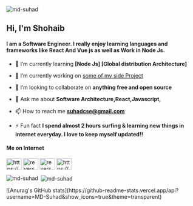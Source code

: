 <p align="left"> <img src="https://media1.giphy.com/media/bGgsc5mWoryfgKBx1u/200w.gif?cid=6c09b952qhr1o0gmxy3ryistsl0ld1z2orutawm6wdhgk11l&ep=v1_gifs_search&rid=200w.gif&ct=g" alt="md-suhad" /> </p>
<h2 align="left"> Hi, I'm Shohaib</h2>
<h4 align="left">I am a Software Engineer. I really enjoy learning languages and frameworks like React And Vue js as well as Work in Node Js.</h4>

- 🌱 I’m currently learning **[Node Js] [Global distribution Architecture]**

- 🔭 I’m currently working on [some of my side Project](:P)

- 👯 I’m looking to collaborate on **anything free and open source**

- 💬 Ask me about **Software Architecture,React,Javascript,**

- 📫 How to reach me **suhadcse@gmail.com**

- ⚡ Fun fact **I spend almost 2 hours surfing & learning new things in internet everyday. I love to keep myself updated!!**

<h4 align="left">Me on Internet</h4>
<p align="left">
<a href="https://linkedin.com/in/https://www.linkedin.com/in/shohaibsuhad/" target="blank"><img align="center" src="https://raw.githubusercontent.com/rahuldkjain/github-profile-readme-generator/master/src/images/icons/Social/linked-in-alt.svg" alt="https://www.linkedin.com/in/shohaibsuhad/" height="30" width="40" /></a>
<a href="https://codeforces.com/profile/reverse_infinity" target="blank"><img align="center" src="https://raw.githubusercontent.com/rahuldkjain/github-profile-readme-generator/master/src/images/icons/Social/codeforces.svg" alt="reverse_infinity" height="30" width="40" /></a>
<a href="https://www.leetcode.com/reverse_infinity" target="blank"><img align="center" src="https://raw.githubusercontent.com/rahuldkjain/github-profile-readme-generator/master/src/images/icons/Social/leet-code.svg" alt="reverse_infinity" height="30" width="40" /></a>
<a href="https://instagram.com/https://www.instagram.com/" target="blank"><img align="center" src="https://raw.githubusercontent.com/rahuldkjain/github-profile-readme-generator/master/src/images/icons/Social/instagram.svg" alt="https://www.instagram.com/" height="30" width="40" /></a>
</p>

<p><img align="left" src="https://github-readme-stats.vercel.app/api/top-langs?username=md-suhad&show_icons=true&locale=en&layout=compact" alt="md-suhad" /></p>

<p>&nbsp;<img align="center" src="https://github-readme-stats.vercel.app/api?username=md-suhad&show_icons=true&locale=en" alt="md-suhad" /></p>
![Anurag's GitHub stats](https://github-readme-stats.vercel.app/api?username=MD-Suhad&show_icons=true&theme=transparent)

